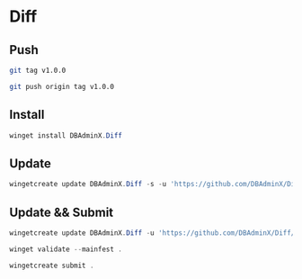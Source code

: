 # Diff

## Push

```sh
git tag v1.0.0

git push origin tag v1.0.0
```

## Install

```powershell
winget install DBAdminX.Diff
```

## Update

```powershell
wingetcreate update DBAdminX.Diff -s -u 'https://github.com/DBAdminX/Diff/releases/download/v1.0.2/Diff.exe|x64' -v 'v1.0.2'
```

## Update && Submit

```powershell
wingetcreate update DBAdminX.Diff -u 'https://github.com/DBAdminX/Diff/releases/download/v1.0.2/Diff.exe|x64' -v 'v1.0.2'

winget validate --mainfest .

wingetcreate submit .
```
